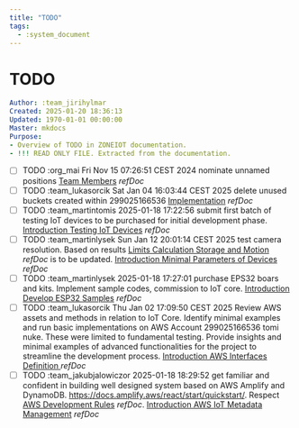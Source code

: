 ```yaml
---
title: "TODO"
tags:
  - :system_document
---
```

# TODO
```yaml
Author: :team_jirihylmar
Created: 2025-01-20 18:36:13
Updated: 1970-01-01 00:00:00
Master: mkdocs
Purpose:
- Overview of TODO in ZONEIOT documentation.
- !!! READ ONLY FILE. Extracted from the documentation.
```

- [ ] TODO :org_mai Fri Nov 15 07:26:51 CEST 2024 nominate unnamed positions [Team Members](/support/dictionary#team-members) *refDoc*
- [ ] TODO :team_lukasorcik Sat Jan 04 16:03:44 CEST 2025 delete unused buckets created within 299025166536 [Implementation](/governance/zoneiot_accounts#implementation) *refDoc*
- [ ] TODO :team_martintomis 2025-01-18 17:22:56 submit first batch of testing IoT devices to be purchased for initial development phase. [Introduction Testing IoT Devices](/development_devices/testing_iot_devices#introduction-testing-iot-devices) *refDoc*
- [ ] TODO :team_martinlysek Sun Jan 12 20:01:14 CEST 2025 test camera resolution. Based on results [Limits Calculation Storage and Motion](/development_common/limits_calculations_storage_and_motion#limits-calculation-storage-and-motion) *refDoc* is to be updated.  [Introduction Minimal Parameters of Devices](/development_devices/minimal_parameters_of_devices#introduction-minimal-parameters-of-devices) *refDoc*
- [ ] TODO :team_martinlysek 2025-01-18 17:27:01 purchase EPS32 boars and kits. Implement sample codes, commission to IoT core. [Introduction Develop ESP32 Samples](/development_devices/develop_esp32_samples#introduction-develop-esp32-samples) *refDoc*
- [ ] TODO :team_lukasorcik Thu Jan 02 17:09:50 CEST 2025 Review AWS assets and methods in relation to IoT Core. Identify minimal examples and run basic implementations on AWS Account 299025166536 tomi nuke. These were limited to fundamental testing. Provide insights and minimal examples of advanced functionalities for the project to streamline the development process. [Introduction AWS Interfaces Definition ](/development_aws/aws_interfaces_definition#introduction-aws-interfaces-definition-) *refDoc*
- [ ] TODO :team_jakubjalowiczor 2025-01-18 18:29:52 get familiar and confident in building well designed system based on AWS Amplify and DynamoDB. https://docs.amplify.aws/react/start/quickstart/. Respect [AWS Development Rules](/governance/zoneiot_accounts#aws-development-rules) *refDoc*. [Introduction AWS IoT Metadata Management](/development_aws/aws_iot_metadata_management#introduction-aws-iot-metadata-management) *refDoc*
